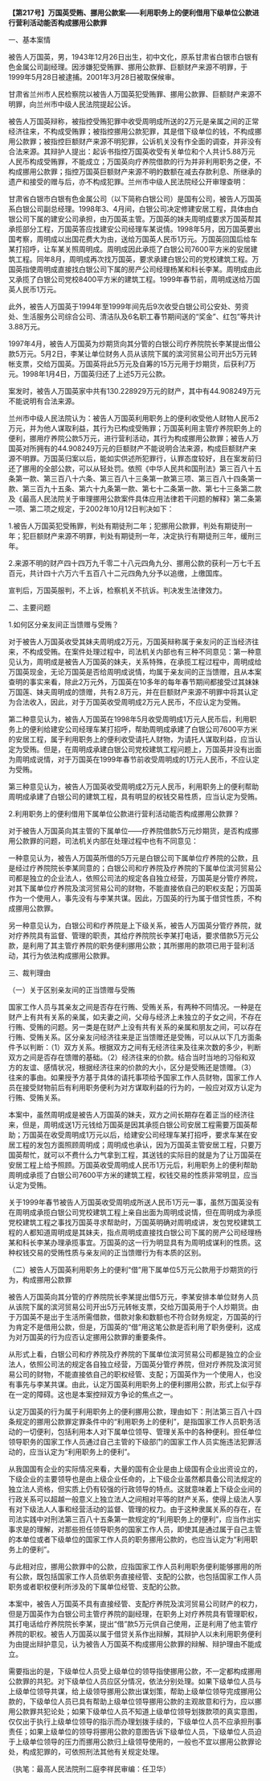 **【第217号】万国英受贿、挪用公款案——利用职务上的便利借用下级单位公款进行营利活动能否构成挪用公款罪**

一、基本案情

被告人万国英，男，1943年12月26日出生，初中文化，原系甘肃省白银市白银有色金属公司副经理。因涉嫌犯受贿罪、挪用公款罪、巨额财产来源不明罪，于1999年5月28日被逮捕。2001年3月28日被取保候审。

甘肃省兰州市人民检察院以被告人万国英犯受贿罪、挪用公款罪、巨额财产来源不明罪，向兰州市中级人民法院提起公诉。

被告人万国英辩称，被指控受贿犯罪中收受周明成所送的2万元是亲属之间的正常经济往来，不构成受贿罪；被指控挪用公款犯罪，其是借下级单位的钱，不构成挪用公款罪；被指控巨额财产来源不明犯罪，公诉机关没有作全面的调查，并非没有合法来源。其辩护人提出：起诉书指控万国英收受有关单位和个人共计5.88万元人民币构成受贿罪，不能成立；万国英向疗养院借款的行为并非利用职务之便，不构成挪用公款罪；指控万国英巨额财产来源不明的数额在减去存款利息、所继承的遗产和接受的赠与后，亦不构成犯罪。兰州市中级人民法院经公开审理查明：

甘肃省白银市白银有色金属公司（以下简称白银公司）是国有公司，被告人万国英系白银公司副总经理。1998年3、4月间，白银公司决定修建安居工程，具体由白银公司下属的建安公司承担，由万国英主管。万国英的妹夫周明成要求万国英帮其承揽部分工程，万国英答应找建安公司经理车某说情。1998年5月，因万国英要出国考察，周明成以出国花费大为由，送给万国英人民币1万元。万国英回国后给车某打招呼，让车某关照周明成。周明成因此承揽了白银公司7600平方米的安居建筑工程。同年8月，周明成再次找万国英，要求承建白银公司的党校建筑工程。万国英指使周明成直接找白银公司下属的房产公司经理杨某和科长李某。周明成由此又承揽了白银公司党校8400平方米的建筑工程。1999年春节前，周明成送给万国英人民币1万元。

此外，被告人万国英于1994年至1999年间先后9次收受白银公司公安处、劳资处、生活服务公司综合公司、清洁队及6名职工春节期间送的“奖金”、红包”等共计3.88万元。

1997年4月，被告人万国英为炒期货向其分管的白银公司疗养院院长李某提出借公款5万元。5月2日，李某让单位财务人员从该院下属的滨河贸易公司开出5万元转帐支票，交给万国英。万国英将此5万元及自筹的15万元用于炒期货，后获利7万元。1998年1月4日，万国英归还了上述5万元公款。

案发时，被告人万国英家中共有130.228929万元的财产，其中有44.908249万元不能说明有合法来源。

兰州市中级人民法院认为：被告人万国英利用职务上的便利收受他人财物人民币2万元，并为他人谋取利益，其行为已构成受贿罪；万国英利用主管疗养院职务上的便利，挪用疗养院公款5万元，进行营利活动，其行为构成挪用公款罪；被告人万国英对所拥有的44.908249万元的巨额财产不能说明合法来源，构成巨额财产来源不明罪。万国英归案以后，能如实供述所犯罪行，认罪态度较好，且在案发前归还了挪用的全部公款，可以从轻处罚。依照《中华人民共和国刑法》第三百八十五条第一款、第三百八十六条、第三百八十三条第一款第三项、第三百八十四条第一款、第三百九十五条、第六十九条第一款、第七十二条第一款、第七十三条第二款及《最高人民法院关于审理挪用公款案件具体应用法律若干问题的解释》第二条第一项、第二项之规定，于2002年10月12日判决如下：

1.被告人万国英犯受贿罪，判处有期徒刑二年；犯挪用公款罪，判处有期徒刑一年；犯巨额财产来源不明罪，判处有期徒刑一年，决定执行有期徒刑三年，缓刑三年。

2.来源不明的财产四十四万九千零二十八元四角九分、挪用公款的获利一万七千五百元，共计四十六万六千五百八十二元四角九分予以追缴，上缴国库。

宣判后，万国英服判，不上诉，检察机关不抗诉。判决发生法律效力。

二、主要问题

1.如何区分亲友间正当馈赠与受贿？

对于被告人万国英收受其妹夫周明成2万元，万国英辩称属于亲友问的正当经济往来，不构成受贿。在案件处理过程中，司法机关内部也有三种不同意见：第一种意见认为，周明成是被告人万国英的妹夫，关系特殊，在承揽工程过程中，周明成给万国英现金，无论万国英是否给周明成说情，均属于亲友间的正当馈赠，且从本案查明的事实来看，除此2万元外，万国英在10多年的每年春节期间都接受过其妹妹万国莲、妹夫周明成的馈赠，共有2.8万元，并在巨额财产来源不明罪中将其认定为合法收入，因此，对于万国英收受周明成2万元人民币，不应认定为受贿。

第二种意见认为，被告人万国英在1998年5月收受周明成1万元人民币后，利用职务上的便利给建安公司经理车某打招呼，帮助周明成承建了白银公司7600平方米的安居工程，属于利用职务上的便利收受请托人财物，为请托人谋取利益，应当认定为受贿。但是，在周明成承建白银公司党校建筑工程问题上，万国英并没有出面为周明成说情，对于万国英在1999年春节前收受周明成的1万元人民币，不应认定为受贿。

第三种意见认为，被告人万国英收受周明成2万元人民币，利用职务上的便利帮助周明成承建了白银公司的建筑工程，具有明显的权钱交易性质，应当认定为受贿。

2.利用职务上的便利借用下属单位公款进行营利活动能否构成挪用公款罪？

对于被告人万国英向其主管的下属单位——疗养院借款5万元炒期货，是否构成挪用公款罪的问题，司法机关内部在处理过程中也有不同意见：

一种意见认为，被告人万国英所借的5万元是白银公司下属单位疗养院的公款，且是经过疗养院院长李某同意的；白银公司和疗养院及疗养院的下属单位滨河贸易公司都是独立的企业法人，依照公司法的规定各自独立经营，万国英是分管疗养院，对其下属单位疗养院及滨河贸易公司的财物，不能直接依自己的职权支配；万国英作为一个使用人，事先没有与李某共谋。因此，万国英的行为属于借贷性质，不构成挪用公款罪。

另一种意见认为，白银公司和疗养院是上下级关系，被告人万国英分管疗养院，就对疗养院具有监督、管理的职责，其给疗养院院长李某打电话，要求借款5万元公款，是利用了其主管疗养院的职务便利挪用公款；其所挪用的款项已用于营利活动，其行为依法构成挪用公款罪。

三、裁判理由

（一）关于区别亲友间的正当馈赠与受贿

国家工作人员与其亲友之间是否存在行贿、受贿关系，有两种不同情况。一种是在财产上有共有关系的亲属，如夫妻之间，父母与经济上未独立的子女之间，不存在行贿、受贿的问题。另一类是在财产上没有共有关系的亲属和朋友之间，可以存在行贿、受贿关系。区分亲友问经济往来是正当馈赠还是受贿，可以从以下几方面条件予以判断：（1）双方关系。根据双方之间有无经济往来及往来次数的多少，判断双方之间是否存在馈赠的基础。（2）经济往来的价款。结合当时当地的习俗和双方的友谊、感情状况，根据经济往来的价款的大小，区分是受贿还是馈赠。（3）往来的事由。如果授予方基于具体的请托事项给予国家工作人员财物，国家工作人员在接受财物前后有利用职务便利为对方谋取利益的行为的，一般应对双方认定为行贿、受贿关系。

本案中，虽然周明成是被告人万国英的妹夫，双方之间长期存在着正当的经济往来，但是，周明成送1万元钱给万国英是因其承揽白银公司安居工程需要万国英帮助；万国英在收受周明成1万元以后，给建安公司经理车某打招呼，要求车某在安居工程的发包方面照顾周明成；周明成也承认，因为万国英主管安居工程，只要万国英帮忙，就可以不费什么力气拿到工程，其送钱的实际目的就是为了让万国英在安居工程上给予照顾。万国英收受周明成人民币1万元后，利用职务上的便利帮助周明成承揽了白银公司7600平方米的建筑工程，权钱交易的性质非常明显，应当认定为受贿。

关于1999年春节被告人万国英收受周明成所送人民币1万元一事，虽然万国英没有在周明成承揽白银公司党校建筑工程上亲自出面为周明成说情，但在周明成为承揽党校建筑工程之事找万国英寻求帮助时，万国英明确对周明成讲，发包党校建筑工程的人都知道周明成是其妹夫，指点周明成直接找白银公司下属的房产公司经理杨某和科长李某办理承揽事宜。万国英的这一行为明显具有为周明成谋利的性质。这种权钱交易的受贿性质与亲友间的正当馈赠行为有本质的区别。

（二）被告人万国英利用职务上的便利“借”用下属单位5万元公款用于炒期货的行为，构成挪用公款罪

被告人万国英向其分管的疗养院院长李某提出借5万元，李某安排本单位财务人员从该院下属的滨河贸易公司开出5万元转帐支票，交给万国英用于个人炒期货。由于万国英不是出于生活所需借款，借款对象和数额也不符合财务规定，万国英的行为肯定不是借用公款，但是，万国英的“借”用这笔公款是否利用了职务便利，这成为对万国英的行为应否认定挪用公款罪的重要条件。

从形式上看，白银公司和疗养院及疗养院的下属单位滨河贸易公司都是独立的企业法人，依照公司法的规定各自独立经营，万国英分管疗养院，但对疗养院及滨河贸易公司的财物，不能直接依自己的职权经管、支配；万国英作为一个使用人，也没有事先与李某共谋。由此，认定万国英利用职务上的便利挪用公款，形式上似乎存在一定的障碍。这也是本案控辩双方争论的焦点之一。

认定万国英的行为属于利用职务上的便利挪用公款，理由如下：刑法第三百八十四条规定的挪用公款罪定罪条件中的“利用职务上的便利”，是指国家工作人员职务活动的一切便利，包括利用本人对下属单位领导、管理关系中的各种便利。担任单位领导职务的国家工作人员通过自己主管的下级部门的国家工作人员实施违法犯罪活动的，应当认定为“利用职务上的便利”。

从我国国有企业的实际情况来看，大量的国有企业是由上级国有企业出资设立的，下级企业的主要领导也是由上级企业任命的，上下级企业虽然都具备公司法规定的独立法人资格，但实质上仍有较强的行政领导的特点。这就意味着上下级企业间的行政关系可以超越一般意义上独立法人之间相对平等的财产关系，使得上级法人享有对下级法人人事和经营活动的监督、管理的权力。由于这种隶属关系的存在，在司法实践中对刑法第三百八十五条第一款规定的“利用职务上的便利”，应当作出实事求是的理解，对那些担任领导职务的国家工作人员，即使其是通过属于自己主管的本单位或者下级单位的国家工作人员的职务挪用公款的，也应当认定为“利用职务上的便利”。

与此相对应，挪用公款罪中的公款，应指国家工作人员利用职务便利能够挪用的所有公款，既包括国家工作人员依职务直接经管、支配的公款，也包括国家工作人员职务或者职权便利所涉及的下属单位经管、支配的公款。

本案中，被告人万国英不具有直接经管、支配疗养院及滨河贸易公司财产的权力，但是万国英作为白银公司主管疗养院的副经理，在职务上对疗养院具有管理职权，其打电话给疗养院院长李某，提出“借”款5万元供自己使用，正是利用了他主管疗养院的职权。被告人万国英以属于借贷关系作出辩解，其辩护人以未利用职务便利为由提出辩护意见，认为被告人万国英不构成挪用公款罪的辩解、辩护理由不能成立。

需要指出的是，下级单位人员受上级单位的领导指使挪用公款，不一定都构成挪用公款罪的共犯。对下级单位人员应区分情况，依法分别处理。如果下级单位人员与上级单位领导共谋，给上级领导挪用公款出谋划策，帮助上级单位领导完成挪用公款的，下级单位人员已具有帮助上级单位领导挪用公款的主观故意和行为，应以挪用公款罪共犯论处；如果下级单位人员不知道上级单位领导划拨款项的真实意图，仅仅出于执行上级单位领导的指示而办理划拨手续的，下级单位人员不应承担刑事责任；如果上级单位的领导将挪用公款的意图告诉下级单位人员，下级单位人员迫于上级单位领导的压力而挪用公款归上级领导使用的，一般也不宜以挪用公款罪论处，构成犯罪的，可依照刑法其他有关规定处理。

（执笔：最高人民法院刑二庭李祥民审编：任卫华）
